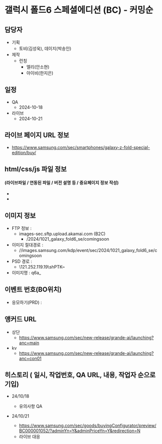 # 갤럭시 폴드6 스페셜에디션 (BC) - 커밍순

## 담당자

+ 기획
    - 토비(김성욱), 데이지(박송인)
+ 제작
    - 런칭
      - 엘리(안소현)
      - 아이비(한지은)



## 일정

+ QA
    - 2024-10-18
+ 라이브
    - 2024-10-21



##  라이브 페이지 URL 정보

+ https://www.samsung.com/sec/smartphones/galaxy-z-fold-special-edition/buy/

  


## html/css/js 파일 정보
#### (라이브파일 / 연동된 파일 / 버전 설명 등 / 중요페이지 정보 작성)

- 
- 



## 이미지 정보

- FTP 정보 : 
  - images-sec.sftp.upload.akamai.com (B2C)
    - /2024/1021_galaxy_fold6_se/comingsoon
- 이미지 절대경로 : 
  - //images.samsung.com/kdp/event/sec/2024/1021_galaxy_fold6_se/comingsoon
- PSD 경로 : 
  - \\121.252.119.19\shPTK\~
- 이미지명 : q6a_



## 이벤트 번호(BO위치)

- 응모하기(PRD) : 



## 앵커드 URL

- 상단
  - https://www.samsung.com/sec/new-release/grande-ai/launching?anc=main
- kv
  - https://www.samsung.com/sec/new-release/grande-ai/launching?anc=con01



## 히스토리 ( 일시, 작업번호, QA URL, 내용, 작업자 순으로 기입)

+ 24/10/18
  - 유의사항 QA

+ 24/10/21
  - https://www.samsung.com/sec/goods/buyingConfigurator/preview/BC000001052/?adminYn=Y&adminPriceYn=Y&redirection=N
  - 라이브 대응